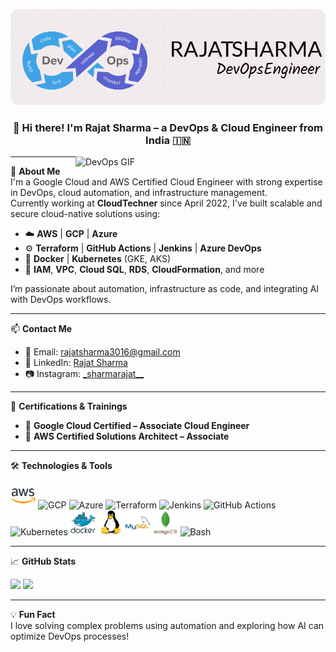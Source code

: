 ![Header](./rajat-header.png)

<h3 align="center">👋 Hi there! I'm Rajat Sharma – a DevOps & Cloud Engineer from India 🇮🇳</h3>

<img align="right" alt="DevOps GIF" width="400" src="https://dev-to-uploads.s3.amazonaws.com/i/zu5cr0j2qczswka4wh39.gif">

---

🔧 **About Me**  
I'm a Google Cloud and AWS Certified Cloud Engineer with strong expertise in DevOps, cloud automation, and infrastructure management.  
Currently working at **CloudTechner** since April 2022, I've built scalable and secure cloud-native solutions using:

- ☁️ **AWS** | **GCP** | **Azure**  
- ⚙️ **Terraform** | **GitHub Actions** | **Jenkins** | **Azure DevOps**  
- 🐳 **Docker** | **Kubernetes** (GKE, AKS)  
- 🔐 **IAM**, **VPC**, **Cloud SQL**, **RDS**, **CloudFormation**, and more  

I’m passionate about automation, infrastructure as code, and integrating AI with DevOps workflows.

---

📫 **Contact Me**

- 📧 Email: [rajatsharma3016@gmail.com](mailto:rajatsharma3016@gmail.com)  
- 💼 LinkedIn: [Rajat Sharma](https://www.linkedin.com/in/rajat-sharma-7290b81a1/)  
- 📷 Instagram: [\_sharmarajat\_\_](https://instagram.com/_sharmarajat__)  

---

📜 **Certifications & Trainings**

- 🏅 **Google Cloud Certified – Associate Cloud Engineer**  
- 🏅 **AWS Certified Solutions Architect – Associate**

---

🛠️ **Technologies & Tools**

<p align="left">
  <img src="https://raw.githubusercontent.com/devicons/devicon/master/icons/amazonwebservices/amazonwebservices-original-wordmark.svg" alt="AWS" width="40" height="40"/>
  <img src="https://www.vectorlogo.zone/logos/google_cloud/google_cloud-icon.svg" alt="GCP" width="40" height="40"/>
  <img src="https://www.vectorlogo.zone/logos/microsoft_azure/microsoft_azure-icon.svg" alt="Azure" width="40" height="40"/>
  <img src="https://www.vectorlogo.zone/logos/hashicorp_terraform/hashicorp_terraform-icon.svg" alt="Terraform" width="40" height="40"/>
  <img src="https://www.vectorlogo.zone/logos/jenkins/jenkins-icon.svg" alt="Jenkins" width="40" height="40"/>
  <img src="https://cdn.worldvectorlogo.com/logos/github-actions.svg" alt="GitHub Actions" width="40" height="40"/>
  <img src="https://www.vectorlogo.zone/logos/kubernetes/kubernetes-icon.svg" alt="Kubernetes" width="40" height="40"/>
  <img src="https://raw.githubusercontent.com/devicons/devicon/master/icons/docker/docker-original-wordmark.svg" alt="Docker" width="40" height="40"/>
  <img src="https://raw.githubusercontent.com/devicons/devicon/master/icons/linux/linux-original.svg" alt="Linux" width="40" height="40"/>
  <img src="https://raw.githubusercontent.com/devicons/devicon/master/icons/mysql/mysql-original-wordmark.svg" alt="MySQL" width="40" height="40"/>
  <img src="https://raw.githubusercontent.com/devicons/devicon/master/icons/mongodb/mongodb-original-wordmark.svg" alt="MongoDB" width="40" height="40"/>
  <img src="https://www.vectorlogo.zone/logos/gnu_bash/gnu_bash-icon.svg" alt="Bash" width="40" height="40"/>
</p>

---

📈 **GitHub Stats**

<p align="left">
  <img src="https://github-readme-stats.vercel.app/api?username=RajatInDevOps&show_icons=true&theme=github_dark&hide_border=true" width="48%" />
  <img src="https://github-readme-streak-stats.herokuapp.com/?user=RajatInDevOps&theme=github-dark&hide_border=true" width="48%" />
</p>

---

💡 **Fun Fact**  
I love solving complex problems using automation and exploring how AI can optimize DevOps processes!
